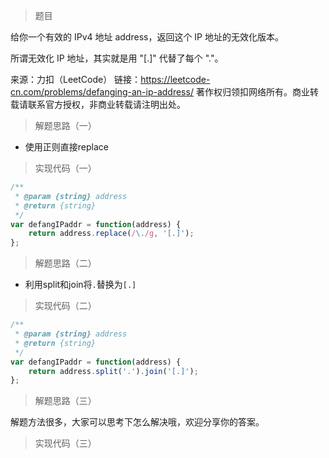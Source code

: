 > 题目

给你一个有效的 IPv4 地址 address，返回这个 IP 地址的无效化版本。

所谓无效化 IP 地址，其实就是用 "[.]" 代替了每个 "."。

来源：力扣（LeetCode）
链接：https://leetcode-cn.com/problems/defanging-an-ip-address/
著作权归领扣网络所有。商业转载请联系官方授权，非商业转载请注明出处。

> 解题思路（一）

* 使用正则直接replace

> 实现代码（一）

```javascript
/**
 * @param {string} address
 * @return {string}
 */
var defangIPaddr = function(address) {
    return address.replace(/\./g, '[.]');
};
```

> 解题思路（二）

* 利用split和join将`.`替换为`[.]`

> 实现代码（二）
```javascript
/**
 * @param {string} address
 * @return {string}
 */
var defangIPaddr = function(address) {
    return address.split('.').join('[.]');
};
```

> 解题思路（三）

解题方法很多，大家可以思考下怎么解决哦，欢迎分享你的答案。

> 实现代码（三）

```javascript

```
